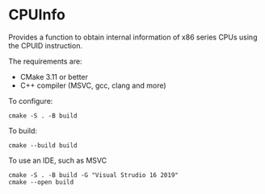 # CPUInfo
Provides a function to obtain internal information of x86 series CPUs using the CPUID instruction.

The requirements are:

* CMake 3.11 or better
* C++ compiler (MSVC, gcc, clang and more)


To configure:
```
cmake -S . -B build
```

To build:
```
cmake --build build
```

To use an IDE, such as MSVC
```
cmake -S . -B build -G "Visual Strudio 16 2019"
cmake --open build
```
